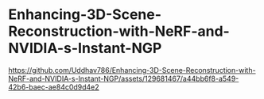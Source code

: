 # Enhancing-3D-Scene-Reconstruction-with-NeRF-and-NVIDIA-s-Instant-NGP


https://github.com/Uddhav786/Enhancing-3D-Scene-Reconstruction-with-NeRF-and-NVIDIA-s-Instant-NGP/assets/129681467/a44bb6f8-a549-42b6-baec-ae84c0d9d4e2


